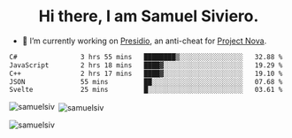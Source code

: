 <h1 align="center">Hi there, I am Samuel Siviero.</h1>

- 🔭 I’m currently working on [Presidio](https://presidio.ac), an anti-cheat for [Project Nova](https://discord.gg/novafn).

<!--START_SECTION:waka-->

```txt
C#                3 hrs 55 mins   ████████▒░░░░░░░░░░░░░░░░   32.88 %
JavaScript        2 hrs 18 mins   ████▓░░░░░░░░░░░░░░░░░░░░   19.29 %
C++               2 hrs 17 mins   ████▓░░░░░░░░░░░░░░░░░░░░   19.10 %
JSON              55 mins         ██░░░░░░░░░░░░░░░░░░░░░░░   07.68 %
Svelte            25 mins         █░░░░░░░░░░░░░░░░░░░░░░░░   03.61 %
```

<!--END_SECTION:waka-->

<p><img align="left" src="https://github-readme-stats.vercel.app/api/top-langs?username=samuelsiv&show_icons=true&locale=en&layout=compact&theme=radical" alt="samuelsiv" /></p>

<p>&nbsp;<img align="center" src="https://github-readme-stats.vercel.app/api?username=samuelsiv&show_icons=true&locale=en&theme=radical" alt="samuelsiv" /></p>
<p align="left"> <img src="https://komarev.com/ghpvc/?username=samuelsiv&label=Profile%20views&color=0e75b6&style=flat" alt="samuelsiv" /> </p>
